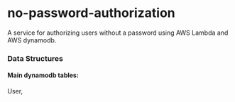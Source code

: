 # no-password-authorization
A service for authorizing users without a password using AWS Lambda and AWS dynamodb.
### Data Structures
#### Main dynamodb tables:
User, 
